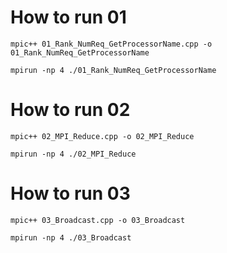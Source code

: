 # How to run 01

```
mpic++ 01_Rank_NumReq_GetProcessorName.cpp -o 01_Rank_NumReq_GetProcessorName

```

```
mpirun -np 4 ./01_Rank_NumReq_GetProcessorName

```

# How to run 02

```
mpic++ 02_MPI_Reduce.cpp -o 02_MPI_Reduce

```

```
mpirun -np 4 ./02_MPI_Reduce
```

# How to run 03

```
mpic++ 03_Broadcast.cpp -o 03_Broadcast

```

```
mpirun -np 4 ./03_Broadcast

```
